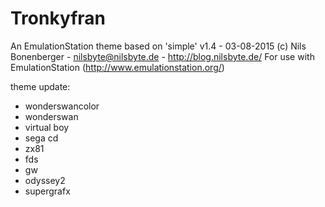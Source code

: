 # Tronkyfran

An EmulationStation theme based on 'simple' v1.4 - 03-08-2015
(c) Nils Bonenberger - nilsbyte@nilsbyte.de - http://blog.nilsbyte.de/
For use with EmulationStation (http://www.emulationstation.org/)

theme update:
- wonderswancolor
- wonderswan
- virtual boy
- sega cd
- zx81
- fds
- gw
- odyssey2
- supergrafx
